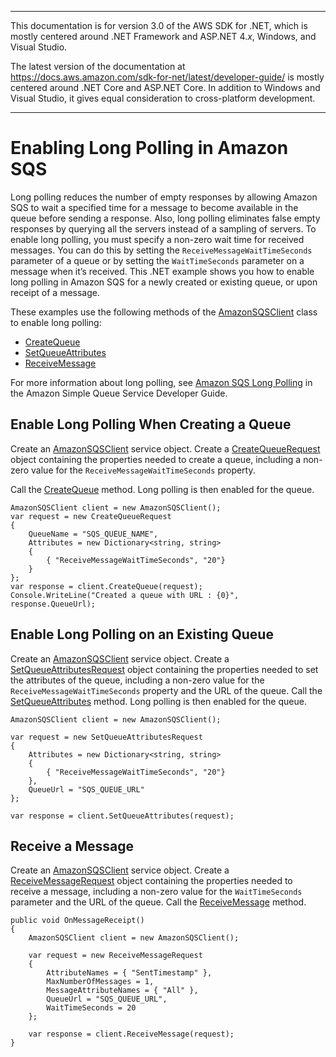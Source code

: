 --------

This documentation is for version 3\.0 of the AWS SDK for \.NET, which is mostly centered around \.NET Framework and ASP\.NET 4\.*x*, Windows, and Visual Studio\.

The latest version of the documentation at [https://docs\.aws\.amazon\.com/sdk\-for\-net/latest/developer\-guide/](https://docs.aws.amazon.com/sdk-for-net/latest/developer-guide/welcome.html) is mostly centered around \.NET Core and ASP\.NET Core\. In addition to Windows and Visual Studio, it gives equal consideration to cross\-platform development\.

--------

# Enabling Long Polling in Amazon SQS<a name="EnableLongPolling"></a>

Long polling reduces the number of empty responses by allowing Amazon SQS to wait a specified time for a message to become available in the queue before sending a response\. Also, long polling eliminates false empty responses by querying all the servers instead of a sampling of servers\. To enable long polling, you must specify a non\-zero wait time for received messages\. You can do this by setting the `ReceiveMessageWaitTimeSeconds` parameter of a queue or by setting the `WaitTimeSeconds` parameter on a message when it’s received\. This \.NET example shows you how to enable long polling in Amazon SQS for a newly created or existing queue, or upon receipt of a message\.

These examples use the following methods of the [AmazonSQSClient](https://docs.aws.amazon.com/sdkfornet/v3/apidocs/items/SQS/TSQSClient.html) class to enable long polling:
+  [CreateQueue](https://docs.aws.amazon.com/sdkfornet/v3/apidocs/items/SQS/MSQSCreateQueueCreateQueueRequest.html) 
+  [SetQueueAttributes](https://docs.aws.amazon.com/sdkfornet/v3/apidocs/items/SQS/MSQSSetQueueAttributesSetQueueAttributesRequest.html) 
+  [ReceiveMessage](https://docs.aws.amazon.com/sdkfornet/v3/apidocs/items/SQS/MSQSReceiveMessageReceiveMessageRequest.html) 

For more information about long polling, see [Amazon SQS Long Polling](https://docs.aws.amazon.com/AWSSimpleQueueService/latest/SQSDeveloperGuide/sqs-long-polling.html) in the Amazon Simple Queue Service Developer Guide\.

## Enable Long Polling When Creating a Queue<a name="enable-long-polling-when-creating-a-queue"></a>

Create an [AmazonSQSClient](https://docs.aws.amazon.com/sdkfornet/v3/apidocs/items/SQS/TSQSClient.html) service object\. Create a [CreateQueueRequest](https://docs.aws.amazon.com/sdkfornet/v3/apidocs/items/SQS/TCreateQueueRequest.html) object containing the properties needed to create a queue, including a non\-zero value for the `ReceiveMessageWaitTimeSeconds` property\.

Call the [CreateQueue](https://docs.aws.amazon.com/sdkfornet/v3/apidocs/items/SQS/MSQSCreateQueueCreateQueueRequest.html) method\. Long polling is then enabled for the queue\.

```
AmazonSQSClient client = new AmazonSQSClient();
var request = new CreateQueueRequest
{
    QueueName = "SQS_QUEUE_NAME",
    Attributes = new Dictionary<string, string>
    {
        { "ReceiveMessageWaitTimeSeconds", "20"}
    }
};
var response = client.CreateQueue(request);
Console.WriteLine("Created a queue with URL : {0}", response.QueueUrl);
```

## Enable Long Polling on an Existing Queue<a name="enable-long-polling-on-an-existing-queue"></a>

Create an [AmazonSQSClient](https://docs.aws.amazon.com/sdkfornet/v3/apidocs/items/SQS/TSQSClient.html) service object\. Create a [SetQueueAttributesRequest](https://docs.aws.amazon.com/sdkfornet/v3/apidocs/items/SQS/TSetQueueAttributesRequest.html) object containing the properties needed to set the attributes of the queue, including a non\-zero value for the `ReceiveMessageWaitTimeSeconds` property and the URL of the queue\. Call the [SetQueueAttributes](https://docs.aws.amazon.com/sdkfornet/v3/apidocs/items/SQS/MSQSSetQueueAttributesSetQueueAttributesRequest.html) method\. Long polling is then enabled for the queue\.

```
AmazonSQSClient client = new AmazonSQSClient();

var request = new SetQueueAttributesRequest
{
    Attributes = new Dictionary<string, string>
    {
        { "ReceiveMessageWaitTimeSeconds", "20"}
    },
    QueueUrl = "SQS_QUEUE_URL"
};

var response = client.SetQueueAttributes(request);
```

## Receive a Message<a name="receive-a-message"></a>

Create an [AmazonSQSClient](https://docs.aws.amazon.com/sdkfornet/v3/apidocs/items/SQS/TSQSClient.html) service object\. Create a [ReceiveMessageRequest](https://docs.aws.amazon.com/sdkfornet/v3/apidocs/items/SQS/TReceiveMessageRequest.html) object containing the properties needed to receive a message, including a non\-zero value for the `WaitTimeSeconds` parameter and the URL of the queue\. Call the [ReceiveMessage](https://docs.aws.amazon.com/sdkfornet/v3/apidocs/items/SQS/MSQSReceiveMessageReceiveMessageRequest.html) method\.

```
public void OnMessageReceipt()
{
    AmazonSQSClient client = new AmazonSQSClient();

    var request = new ReceiveMessageRequest
    {
        AttributeNames = { "SentTimestamp" },
        MaxNumberOfMessages = 1,
        MessageAttributeNames = { "All" },
        QueueUrl = "SQS_QUEUE_URL",
        WaitTimeSeconds = 20
    };

    var response = client.ReceiveMessage(request);
}
```